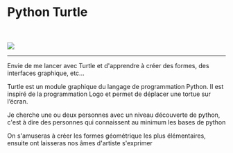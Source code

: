 <h1> Python Turtle </h1>
<br>
<br>
<img src="https://cmkt-image-prd.global.ssl.fastly.net/0.1.0/ps/2633602/580/387/m1/fpnw/wm0/1-.jpg?1493797030&s=f62a508a22c2fe1956319f6bc20baf4d"></img>

<hr>

<p> Envie de me lancer avec Turtle et d'apprendre à créer des formes, des interfaces graphique, etc... </p>

<p> 
Turtle est un module graphique du langage de programmation Python. Il est inspiré de la programmation Logo et permet de déplacer une tortue sur l’écran. </p>

<p> Je cherche une ou deux personnes avec un niveau découverte de python, c'est à dire des personnes qui connaissent au minimum les bases de python </p>

<p> On s'amuseras à créer les formes géométrique les plus élémentaires, ensuite ont laisseras nos âmes d'artiste s'exprimer </p>
